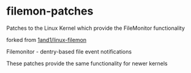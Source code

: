 filemon-patches
===============

Patches to the Linux Kernel which provide the FileMonitor functionality

forked from [1and1/linux-filemon](https://github.com/1and1/linux-filemon/)

Filemonitor - dentry-based file event notifications

These patches provide the same functionality for newer kernels


